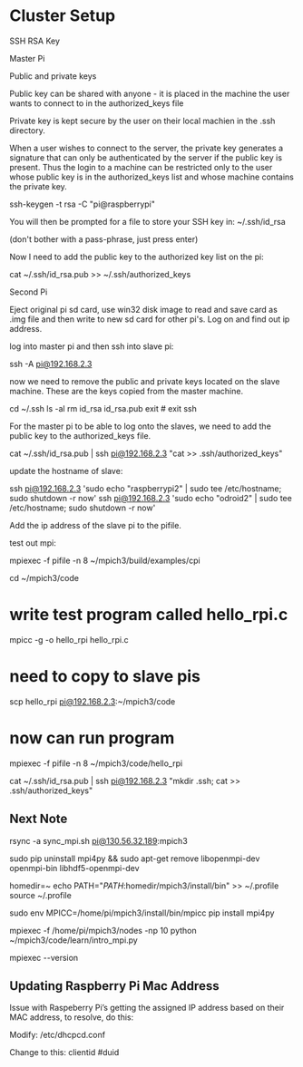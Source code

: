 # Cluster Setup

SSH RSA Key

Master Pi

Public and private keys

Public key can be shared with anyone - it is placed in the machine the user wants to connect to in the authorized_keys file

Private key is kept secure by the user on their local machien in the .ssh directory.

When a user wishes to connect to the server, the private key generates a signature that can only be authenticated by the server if the public key is present. Thus the login to a machine can be restricted only to the user whose public key is in the authorized_keys list and whose machine contains the private key.

ssh-keygen -t rsa -C "pi@raspberrypi"

You will then be prompted for a file to store your SSH key in:
~/.ssh/id_rsa

(don't bother with a pass-phrase, just press enter)

Now I need to add the public key to the authorized key list on the pi:

cat ~/.ssh/id_rsa.pub >> ~/.ssh/authorized_keys

Second Pi

Eject original pi sd card, use win32 disk image to read and save card as .img file and then write to new sd card for other pi's. Log on and find out ip address.

log into master pi and then ssh into slave pi:

ssh -A pi@192.168.2.3

now we need to remove the public and private keys located on the slave machine. These are the keys copied from the master machine.

cd ~/.ssh
ls -al
rm id_rsa id_rsa.pub
exit # exit ssh

For the master pi to be able to log onto the slaves, we need to add the public key to the authorized_keys file.

cat ~/.ssh/id_rsa.pub | ssh pi@192.168.2.3 "cat >> .ssh/authorized_keys"

update the hostname of slave:

ssh pi@192.168.2.3 'sudo echo "raspberrypi2" | sudo tee /etc/hostname; sudo shutdown -r now'
ssh pi@192.168.2.3 'sudo echo "odroid2" | sudo tee /etc/hostname; sudo shutdown -r now'

Add the ip address of the slave pi to the pifile.

test out mpi:

mpiexec -f pifile -n 8 ~/mpich3/build/examples/cpi

cd ~/mpich3/code
# write test program called hello_rpi.c
mpicc -g -o hello_rpi hello_rpi.c
# need to copy to slave pis
scp hello_rpi pi@192.168.2.3:~/mpich3/code
# now can run program

mpiexec -f pifile -n 8 ~/mpich3/code/hello_rpi

cat ~/.ssh/id_rsa.pub | ssh pi@192.168.2.3 "mkdir .ssh; cat >> .ssh/authorized_keys"

## Next Note

rsync -a sync_mpi.sh pi@130.56.32.189:mpich3

sudo pip uninstall mpi4py && sudo apt-get remove libopenmpi-dev openmpi-bin libhdf5-openmpi-dev

homedir=~
echo PATH="$PATH:$homedir/mpich3/install/bin" >> ~/.profile
source ~/.profile

sudo env MPICC=/home/pi/mpich3/install/bin/mpicc pip install mpi4py

mpiexec -f /home/pi/mpich3/nodes -np 10 python ~/mpich3/code/learn/intro_mpi.py

mpiexec --version

## Updating Raspberry Pi Mac Address

Issue with Raspeberry Pi’s getting the assigned IP address based on their MAC address, to resolve, do this:

Modify:
/etc/dhcpcd.conf

Change to this:
clientid
#duid
